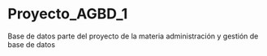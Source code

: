 # Proyecto_AGBD_1
Base de datos parte del proyecto de la materia administración y gestión de base de datos
